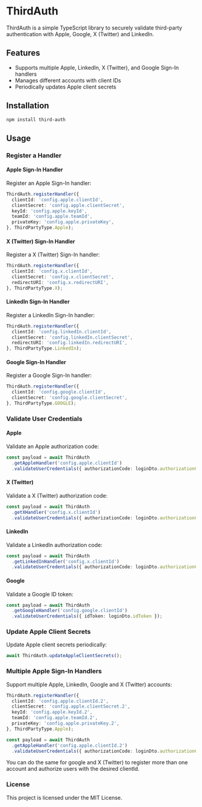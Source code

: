 
# ThirdAuth

ThirdAuth is a simple TypeScript library to securely validate third-party authentication with Apple, Google, X (Twitter) and LinkedIn.

## Features
- Supports multiple Apple, LinkedIn, X (Twitter), and Google Sign-In handlers
- Manages different accounts with client IDs
- Periodically updates Apple client secrets

## Installation
```sh
npm install third-auth
```

## Usage

### Register a Handler

#### Apple Sign-In Handler
Register an Apple Sign-In handler:

```typescript
ThirdAuth.registerHandler({
  clientId: 'config.apple.clientId',
  clientSecret: 'config.apple.clientSecret',
  keyId: 'config.apple.keyId',
  teamId: 'config.apple.teamId',
  privateKey: 'config.apple.privateKey',
}, ThirdPartyType.Apple);
```

#### X (Twitter) Sign-In Handler
Register a X (Twitter) Sign-In handler:

```typescript
ThirdAuth.registerHandler({
  clientId: 'config.x.clientId',
  clientSecret: 'config.x.clientSecret',
  redirectURI: 'config.x.redirectURI',
}, ThirdPartyType.X);
```

#### LinkedIn Sign-In Handler
Register a LinkedIn Sign-In handler:

```typescript
ThirdAuth.registerHandler({
  clientId: 'config.linkedIn.clientId',
  clientSecret: 'config.linkedIn.clientSecret',
  redirectURI: 'config.linkedIn.redirectURI',
}, ThirdPartyType.LinkedIn);
```

#### Google Sign-In Handler
Register a Google Sign-In handler:

```typescript
ThirdAuth.registerHandler({
  clientId: 'config.google.clientId',
  clientSecret: 'config.google.clientSecret',
}, ThirdPartyType.GOOGLE);
```

### Validate User Credentials

#### Apple
Validate an Apple authorization code:

```typescript
const payload = await ThirdAuth
  .getAppleHandler('config.apple.clientId')
  .validateUserCredentials({ authorizationCode: loginDto.authorizationCode });
```

#### X (Twitter)
Validate a X (Twitter) authorization code:

```typescript
const payload = await ThirdAuth
  .getXHandler('config.x.clientId')
  .validateUserCredentials({ authorizationCode: loginDto.authorizationCode });
```

#### LinkedIn
Validate a LinkedIn authorization code:

```typescript
const payload = await ThirdAuth
  .getLinkedInHandler('config.x.clientId')
  .validateUserCredentials({ authorizationCode: loginDto.authorizationCode });
```

#### Google
Validate a Google ID token:

```typescript
const payload = await ThirdAuth
  .getGoogleHandler('config.google.clientId')
  .validateUserCredentials({ idToken: loginDto.idToken });
```

### Update Apple Client Secrets
Update Apple client secrets periodically:

```typescript
await ThirdAuth.updateAppleClientSecrets();
```

### Multiple Apple Sign-In Handlers
Support multiple Apple, LinkedIn, Google and X (Twitter) accounts:

```typescript
ThirdAuth.registerHandler({
  clientId: 'config.apple.clientId.2',
  clientSecret: 'config.apple.clientSecret.2',
  keyId: 'config.apple.keyId.2',
  teamId: 'config.apple.teamId.2',
  privateKey: 'config.apple.privateKey.2',
}, ThirdPartyType.Apple);

const payload = await ThirdAuth
  .getAppleHandler('config.apple.clientId.2')
  .validateUserCredentials({ authorizationCode: loginDto.authorizationCode });
```
You can do the same for google and X (Twitter) to register more than one account and authorize users with the desired clientId.

### License
This project is licensed under the MIT License.
